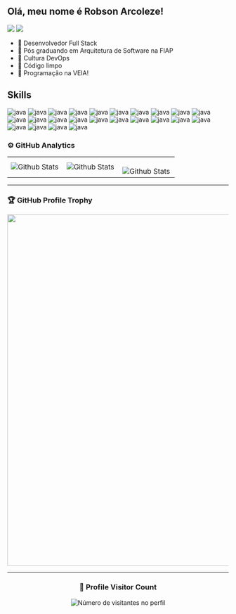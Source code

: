 
## Olá, meu nome é Robson Arcoleze!
<div> 
  <a href = "mailto:robson.arcoleze29@gmail.com"><img src="https://img.shields.io/badge/Gmail-D14836?style=for-the-badge&logo=gmail&logoColor=white" target="_blank"></a>
  <a href="https://www.linkedin.com/in/robsonarcoleze/" target="_blank"><img src="https://img.shields.io/badge/-LinkedIn-%230077B5?style=for-the-badge&logo=linkedin&logoColor=white" target="_blank"></a> 
</div>



- 🔭 Desenvolvedor Full Stack
- 🌱 Pós graduando em Arquitetura de Software na FIAP
- 🔭 Cultura DevOps
- 👯 Código limpo 
- 💪 Programação na VEIA!


## Skills


![java](https://img.shields.io/badge/Java-ED8B00?style=for-the-badge&logo=java&logoColor=white)
![java](https://img.shields.io/badge/Angular-DD0031?style=for-the-badge&logo=angular&logoColor=white)
![java](https://img.shields.io/badge/Spring-6DB33F?style=for-the-badge&logo=spring&logoColor=white)
![java](https://img.shields.io/badge/HTML-239120?style=for-the-badge&logo=html5&logoColor=white)
![java](https://img.shields.io/badge/CSS-239120?&style=for-the-badge&logo=css3&logoColor=white)
![java](https://img.shields.io/badge/JavaScript-323330?style=for-the-badge&logo=javascript&logoColor=F7DF1E)
![java](https://img.shields.io/badge/TypeScript-007ACC?style=for-the-badge&logo=typescript&logoColor=white)
![java](https://img.shields.io/badge/Swift-FA7343?style=for-the-badge&logo=swift&logoColor=white)
![java](https://img.shields.io/badge/Express.js-404D59?style=for-the-badge)
![java](https://img.shields.io/badge/React-20232A?style=for-the-badge&logo=react&logoColor=61DAFB)
![java](https://img.shields.io/badge/PostgreSQL-316192?style=for-the-badge&logo=postgresql&logoColor=white)
![java](https://img.shields.io/badge/SQLite-07405E?style=for-the-badge&logo=sqlite&logoColor=white)
![java](https://img.shields.io/badge/MySQL-00000F?style=for-the-badge&logo=mysql&logoColor=white)
![java](https://img.shields.io/badge/Redis-D9281A?style=for-the-badge&logo=redis&logoColor=white)
![java](https://img.shields.io/badge/Amazon_AWS-232F3E?style=for-the-badge&logo=amazon-aws&logoColor=white)
![java](https://img.shields.io/badge/Google_Cloud-4285F4?style=for-the-badge&logo=google-cloud&logoColor=white)
![java](https://img.shields.io/badge/Nginx-009639?style=for-the-badge&logo=nginx&logoColor=white)
![java](https://img.shields.io/badge/Docker-2496ED?style=for-the-badge&logo=docker&logoColor=white)
![java](https://img.shields.io/badge/Kubernetes-326DE6?style=for-the-badge&logo=kubernetes&logoColor=white)
![java](https://img.shields.io/badge/Terraform-7B42BC?style=for-the-badge&logo=terraform&logoColor=white)
![java](https://img.shields.io/badge/Prometheus-E6522C?style=for-the-badge&logo=prometheus&logoColor=white)
![java](https://img.shields.io/badge/Git-E34F26?style=for-the-badge&logo=git&logoColor=white)
![java](https://img.shields.io/badge/Windows-017AD7?style=for-the-badge&logo=windows&logoColor=white)
![java](https://img.shields.io/badge/Linux-E34F26?style=for-the-badge&logo=linux&logoColor=black)







### ⚙️ GitHub Analytics

<table>
  <tr>
    <td>
      <img
        align="left"
        src="https://github-readme-stats.vercel.app/api?username=RobsonArcoleze&theme=dark&hide_border=false&include_all_commits=true"
        alt="Github Stats"
      />
    </td>
    <td>
      <img
        align="left"
        src="https://github-readme-stats.vercel.app/api/top-langs/?username=RobsonArcoleze&theme=dark&hide_border=false&include_all_commits=true&count_private=true&layout=compact"
        alt="Github Stats"
      />
    </td>
    <td>
      <br />
      <img
        align="left"
        src="https://github-readme-streak-stats.herokuapp.com/?user=RobsonArcoleze&theme=dark&hide_border=false"
        alt="Github Stats"
      />
    </td>
  </tr>
</table>

--- 

### 🏆 GitHub Profile Trophy

<p align="center">
  <a
    href="https://github.com/RobsonArcoleze/github-profile-trophy"
    title="repositório de troféus"
  >
    <img
      width="800"
      src="https://github-profile-trophy.vercel.app/?username=RobsonArcoleze&column=8&theme=darkhub&no-frame=true&no-bg=true"
    />
  </a>
</p>

---

<div align="center">
  <h3><b>📍 Profile Visitor Count</b></h3>
</div>

<p align="center">
  <img
    src="https://profile-counter.glitch.me/RobsonArcoleze/count.svg"
    alt="Número de visitantes no perfil"
  />
</p>



  

 

